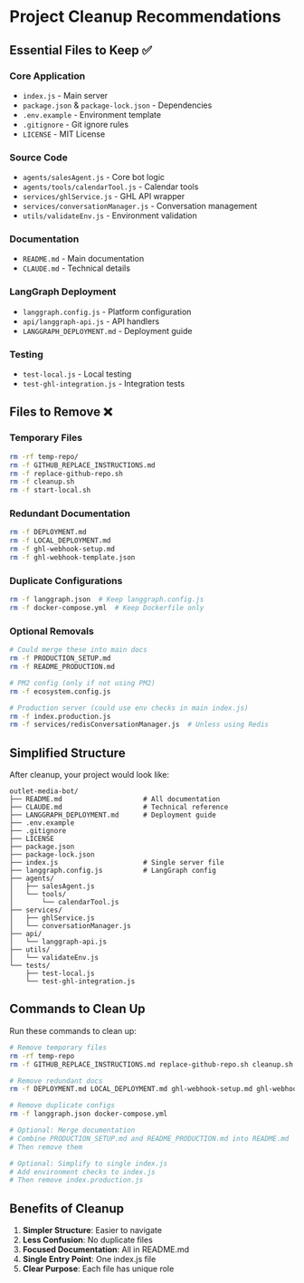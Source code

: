# Project Cleanup Recommendations

## Essential Files to Keep ✅

### Core Application
- `index.js` - Main server
- `package.json` & `package-lock.json` - Dependencies
- `.env.example` - Environment template
- `.gitignore` - Git ignore rules
- `LICENSE` - MIT License

### Source Code
- `agents/salesAgent.js` - Core bot logic
- `agents/tools/calendarTool.js` - Calendar tools
- `services/ghlService.js` - GHL API wrapper
- `services/conversationManager.js` - Conversation management
- `utils/validateEnv.js` - Environment validation

### Documentation
- `README.md` - Main documentation
- `CLAUDE.md` - Technical details

### LangGraph Deployment
- `langgraph.config.js` - Platform configuration
- `api/langgraph-api.js` - API handlers
- `LANGGRAPH_DEPLOYMENT.md` - Deployment guide

### Testing
- `test-local.js` - Local testing
- `test-ghl-integration.js` - Integration tests

## Files to Remove ❌

### Temporary Files
```bash
rm -rf temp-repo/
rm -f GITHUB_REPLACE_INSTRUCTIONS.md
rm -f replace-github-repo.sh
rm -f cleanup.sh
rm -f start-local.sh
```

### Redundant Documentation
```bash
rm -f DEPLOYMENT.md
rm -f LOCAL_DEPLOYMENT.md
rm -f ghl-webhook-setup.md
rm -f ghl-webhook-template.json
```

### Duplicate Configurations
```bash
rm -f langgraph.json  # Keep langgraph.config.js
rm -f docker-compose.yml  # Keep Dockerfile only
```

### Optional Removals
```bash
# Could merge these into main docs
rm -f PRODUCTION_SETUP.md
rm -f README_PRODUCTION.md

# PM2 config (only if not using PM2)
rm -f ecosystem.config.js

# Production server (could use env checks in main index.js)
rm -f index.production.js
rm -f services/redisConversationManager.js  # Unless using Redis
```

## Simplified Structure

After cleanup, your project would look like:

```
outlet-media-bot/
├── README.md                    # All documentation
├── CLAUDE.md                    # Technical reference
├── LANGGRAPH_DEPLOYMENT.md      # Deployment guide
├── .env.example
├── .gitignore
├── LICENSE
├── package.json
├── package-lock.json
├── index.js                     # Single server file
├── langgraph.config.js          # LangGraph config
├── agents/
│   ├── salesAgent.js
│   └── tools/
│       └── calendarTool.js
├── services/
│   ├── ghlService.js
│   └── conversationManager.js
├── api/
│   └── langgraph-api.js
├── utils/
│   └── validateEnv.js
└── tests/
    ├── test-local.js
    └── test-ghl-integration.js
```

## Commands to Clean Up

Run these commands to clean up:

```bash
# Remove temporary files
rm -rf temp-repo
rm -f GITHUB_REPLACE_INSTRUCTIONS.md replace-github-repo.sh cleanup.sh start-local.sh

# Remove redundant docs
rm -f DEPLOYMENT.md LOCAL_DEPLOYMENT.md ghl-webhook-setup.md ghl-webhook-template.json

# Remove duplicate configs
rm -f langgraph.json docker-compose.yml

# Optional: Merge documentation
# Combine PRODUCTION_SETUP.md and README_PRODUCTION.md into README.md
# Then remove them

# Optional: Simplify to single index.js
# Add environment checks to index.js
# Then remove index.production.js
```

## Benefits of Cleanup

1. **Simpler Structure**: Easier to navigate
2. **Less Confusion**: No duplicate files
3. **Focused Documentation**: All in README.md
4. **Single Entry Point**: One index.js file
5. **Clear Purpose**: Each file has unique role